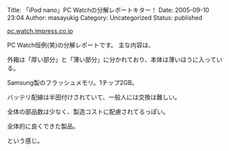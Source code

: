 Title: 「iPod nano」PC Watchの分解レポートキター！
Date: 2005-09-10 23:04
Author: masayukig
Category: Uncategorized
Status: published

[pc.watch.impress.co.jp](http://pc.watch.impress.co.jp/docs/2005/0908/nano.htm)

PC Watch恒例(笑)の分解レポートです。
主な内容は、

外箱は「厚い部分」と「薄い部分」に分かれており、本体は薄いほうに入っている。

Samsung製のフラッシュメモリ。1チップ2GB。

バッテリ配線は半田付けされていて、一般人には交換は難しい。

全体の部品数は少なく、製造コストに配慮されてるっぽい。

全体的に良くできた製品。

という感じ。
